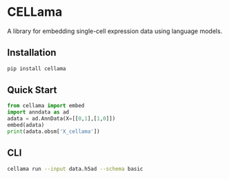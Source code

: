 # CELLama

A library for embedding single-cell expression data using language models.

## Installation

```bash
pip install cellama
```

## Quick Start

```python
from cellama import embed
import anndata as ad
adata = ad.AnnData(X=[[0,1],[1,0]])
embed(adata)
print(adata.obsm['X_cellama'])
```

## CLI

```bash
cellama run --input data.h5ad --schema basic
```

